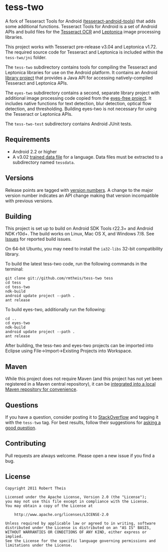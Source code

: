 # tess-two

A fork of Tesseract Tools for Android ([tesseract-android-tools][tesseract-android-tools]) that adds some 
additional functions. Tesseract Tools for Android is a set of Android APIs and
build files for the [Tesseract OCR][tesseract-ocr] and [Leptonica][leptonica] image processing libraries.

This project works with Tesseract pre-release v3.04 and Leptonica v1.72. The required source code for Tesseract and
Leptonica is included within the `tess-two/jni` folder.

The `tess-two` subdirectory contains tools for compiling the Tesseract and Leptonica
libraries for use on the Android platform. It contains an Android [library project][library-project] 
that provides a Java API for accessing natively-compiled Tesseract and Leptonica APIs.

The `eyes-two` subdirectory contains a second, separate library project with additional image 
processing code copied from the [eyes-free project][eyes-free]. It includes native functions for text detection, blur detection, optical flow 
detection, and thresholding. Building eyes-two is not necessary for using the Tesseract or Leptonica APIs.

The `tess-two-test` subdirectory contains Android JUnit tests.

## Requirements

* Android 2.2 or higher
* A v3.02 [trained data file][tessdata] for a language. Data files must be extracted to a subdirectory named `tessdata`.

## Versions

Release points are tagged with [version numbers][semver]. A change to the major version number
indicates an API change making that version incompatible with previous versions.

## Building

This project is set up to build on Android SDK Tools r22.3+ and Android NDK r10d+. The build
works on Linux, Mac OS X, and Windows 7/8. See [Issues][issues] for reported build issues.

On 64-bit Ubuntu, you may need to install the `ia32-libs` 32-bit compatibility library.

To build the latest tess-two code, run the following commands in the terminal:

    git clone git://github.com/rmtheis/tess-two tess
    cd tess
    cd tess-two
    ndk-build
    android update project --path .
    ant release

To build eyes-two, additionally run the following:

    cd ..
    cd eyes-two
    ndk-build
    android update project --path .
    ant release

After building, the tess-two and eyes-two projects can be imported into Eclipse using 
File->Import->Existing Projects into Workspace.

## Maven

While this project does not require Maven (and this project has not yet been registered in a 
Maven central repository), it can be [integrated into a local Maven repository for convenience][maven].

## Questions

If you have a question, consider posting it to [StackOverflow][stackoverflow] and tagging it with the 
`tess-two` tag. For best results, follow their suggestions for [asking a good question][how-to-ask].

## Contributing

Pull requests are always welcome. Please open a new issue if you find a bug.

## License

    Copyright 2011 Robert Theis
    
    Licensed under the Apache License, Version 2.0 (the "License");
    you may not use this file except in compliance with the License.
    You may obtain a copy of the License at
    
        http://www.apache.org/licenses/LICENSE-2.0
    
    Unless required by applicable law or agreed to in writing, software
    distributed under the License is distributed on an "AS IS" BASIS,
    WITHOUT WARRANTIES OR CONDITIONS OF ANY KIND, either express or implied.
    See the License for the specific language governing permissions and
    limitations under the License.


[tesseract-android-tools]: https://code.google.com/p/tesseract-android-tools/
[tesseract-ocr]: https://code.google.com/p/tesseract-ocr/
[leptonica]: http://www.leptonica.com/
[library-project]: https://developer.android.com/tools/projects/projects-eclipse.html#ReferencingLibraryProject
[eyes-free]: https://code.google.com/p/eyes-free/
[tessdata]: https://code.google.com/p/tesseract-ocr/downloads/list
[semver]: http://semver.org
[issues]: https://github.com/rmtheis/tess-two/issues
[maven]: http://www.jameselsey.co.uk/blogs/techblog/tesseract-ocr-on-android-is-easier-if-you-maven-ise-it-works-on-windows-too/
[stackoverflow]: https://stackoverflow.com/
[how-to-ask]: https://stackoverflow.com/help/how-to-ask
[license]: https://www.apache.org/licenses/LICENSE-2.0.html
